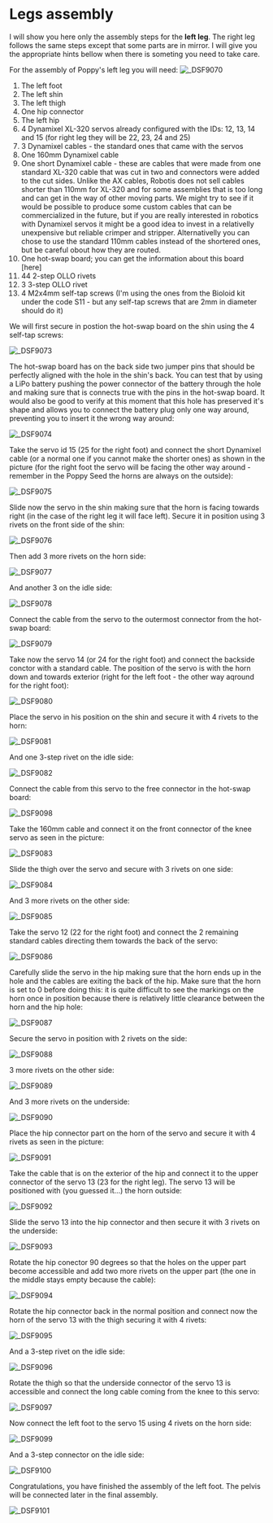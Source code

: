 # Legs assembly

I will show you here only the assembly steps for the **left leg**. The right leg follows the same steps except that some parts are in mirror. I will give you the appropriate hints bellow when there is someting you need to take care.

For the assembly of Poppy's left leg you will need:
![_DSF9070](./img/_DSF9070.JPG)

1. The left foot
2. The left shin
3. The left thigh
4. One hip connector
5. The left hip
6. 4 Dynamixel XL-320 servos already configured with the IDs: 12, 13, 14 and 15 (for right leg they will be 22, 23, 24 and 25)
7. 3 Dynamixel cables - the standard ones that came with the servos
8. One 160mm Dynamixel cable
9. One short Dynamixel cable - these are cables that were made from one standard XL-320 cable that was cut in two and connectors were added to the cut sides. Unlike the AX cables, Robotis does not sell cables shorter than 110mm for XL-320 and for some assemblies that is too long and can get in the way of other moving parts. We might try to see if it would be possible to produce some custom cables that can be commercialized in the future, but if you are really interested in robotics with Dynamixel servos it might be a good idea to invest in a relativelly unexpensive but reliable crimper and stripper. Alternativelly you can chose to use the standard 110mm cables instead of the shortered ones, but be careful obout how they are routed.
10. One hot-swap board; you can get the information about this board [here]
11. 44 2-step OLLO rivets
12. 3 3-step OLLO rivet
13. 4 M2x4mm self-tap screws (I'm using the ones from the Bioloid kit under the code S11 - but any self-tap screws that are 2mm in diameter should do it)

We will first secure in postion the hot-swap board on the shin using the 4 self-tap screws:

![_DSF9073](./img/_DSF9073.JPG)

The  hot-swap board has on the back side two jumper pins that should be perfectly aligned with the hole in the shin's back. You can test that by using a LiPo battery pushing the power connector of the battery through the hole and making sure that is connects true with the pins in the hot-swap board. It would also be good to verify at this moment that this hole has preserved it's shape and allows you to connect the battery plug only one way around, preventing you to insert it the wrong way around:

![_DSF9074](./img/_DSF9074.JPG)

Take the servo id 15 (25 for the right foot) and connect the short Dynamixel cable (or a normal one if you cannot make the shorter ones) as shown in the picture (for the right foot the servo will be facing the other way around - remember in the Poppy Seed the horns are always on the outside):

![_DSF9075](./img/_DSF9075.JPG)

Slide now the servo in the shin making sure that the horn is facing towards right (in the case of the right leg it will face left). Secure it in position using 3 rivets on the front side of the shin:

![_DSF9076](./img/_DSF9076.JPG)

Then add 3 more rivets on the horn side:

![_DSF9077](./img/_DSF9077.JPG)

And another 3 on the idle side:

![_DSF9078](./img/_DSF9078.JPG)

Connect the cable from the servo to the outermost connector from the hot-swap board:

![_DSF9079](./img/_DSF9079.JPG)

Take now the servo 14 (or 24 for the right foot) and connect the backside conctor with a standard cable. The position of the servo is with the horn down and towards exterior (right for the left foot - the other way aqround for the right foot):

![_DSF9080](./img/_DSF9080.JPG)

Place the servo in his position on the shin and secure it with 4 rivets to the horn:

![_DSF9081](./img/_DSF9081.JPG)

And one 3-step rivet on the idle side:

![_DSF9082](./img/_DSF9082.JPG)

Connect the cable from this servo to the free connector in the hot-swap board:

![_DSF9098](./img/_DSF9098.JPG)

Take the 160mm cable and connect it on the front connector of the knee servo as seen in the picture:

![_DSF9083](./img/_DSF9083.JPG)

Slide the thigh over the servo and secure with 3 rivets on one side:

![_DSF9084](./img/_DSF9084.JPG)

And 3 more rivets on the other side:

![_DSF9085](./img/_DSF9085.JPG)

Take the servo 12 (22 for the right foot) and connect the 2 remaining standard cables directing them towards the back of the servo:

![_DSF9086](./img/_DSF9086.JPG)

Carefully slide the servo in the hip making sure that the horn ends up in the hole and the cables are exiting the back of the hip. Make sure that the horn is set to 0 before doing this: it is quite difficult to see the markings on the horn once in position because there is relatively little clearance between the horn and the hip hole:

![_DSF9087](./img/_DSF9087.JPG)

Secure the servo in position with 2 rivets on the side:

![_DSF9088](./img/_DSF9088.JPG)

3 more rivets on the other side:

![_DSF9089](./img/_DSF9089.JPG)

And 3 more rivets on the underside:

![_DSF9090](./img/_DSF9090.JPG)

Place the hip connector part on the horn of the servo and secure it with 4 rivets as seen in the picture:

![_DSF9091](./img/_DSF9091.JPG)

Take the cable that is on the exterior of the hip and connect it to the upper connector of the servo 13 (23 for the right leg). The servo 13 will be positioned with (you guessed it...) the horn outside:

![_DSF9092](./img/_DSF9092.JPG)

Slide the servo 13 into the hip connector and then secure it with 3 rivets on the underside:

![_DSF9093](./img/_DSF9093.JPG)

Rotate the hip conector 90 degrees so that the holes on the upper part become accessible and add two more rivets on the upper part (the one in the middle stays empty because the cable):

![_DSF9094](./img/_DSF9094.JPG)

Rotate the hip connector back in the normal position and connect now the horn of the servo 13 with the thigh securing it with 4 rivets:

![_DSF9095](./img/_DSF9095.JPG)

And a 3-step rivet on the idle side:

![_DSF9096](./img/_DSF9096.JPG)

Rotate the thigh so that the underside connector of the servo 13 is accessible and connect the long cable coming from the knee to this servo:

![_DSF9097](./img/_DSF9097.JPG)

Now connect the left foot to the servo 15 using 4 rivets on the horn side:

![_DSF9099](./img/_DSF9099.JPG)

And a 3-step connector on the idle side:

![_DSF9100](./img/_DSF9100.JPG)

Congratulations, you have finished the assembly of the left foot. The pelvis will be connected later in the final assembly.

![_DSF9101](./img/_DSF9101.JPG)
